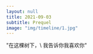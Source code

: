 ```yaml
---
layout: null
title: 2021-09-03
subtitle: Prequel
image: "img/timeline/1.jpg"
---
```

"在这棵树下，\\
我告诉你我喜欢你"